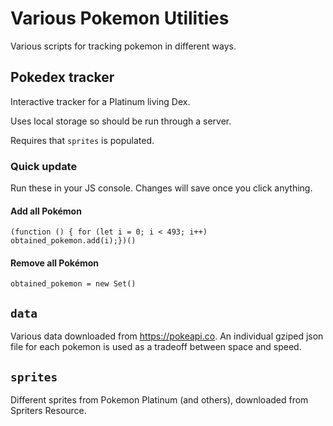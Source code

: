 Various Pokemon Utilities
=========================

Various scripts for tracking pokemon in different ways.

Pokedex tracker
---------------

Interactive tracker for a Platinum living Dex.

Uses local storage so should be run through a server.

Requires that `sprites` is populated.

### Quick update

Run these in your JS console. Changes will save once you click
anything.

#### Add all Pokémon
    (function () { for (let i = 0; i < 493; i++) obtained_pokemon.add(i);})()

#### Remove all Pokémon
    obtained_pokemon = new Set()


`data`
------

Various data downloaded from https://pokeapi.co. An individual gziped json file for each pokemon is used as a tradeoff between space and speed.

`sprites`
---------

Different sprites from Pokemon Platinum (and others), downloaded from Spriters Resource.
